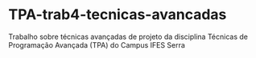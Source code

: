 # TPA-trab4-tecnicas-avancadas
Trabalho sobre técnicas avançadas de projeto da disciplina Técnicas de Programação Avançada (TPA) do Campus IFES Serra
